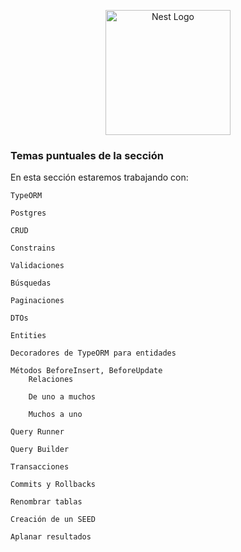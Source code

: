 <p align="center">
  <a href="http://nestjs.com/" target="blank"><img src="https://nestjs.com/img/logo-small.svg" width="200" alt="Nest Logo" /></a>
</p>


### Temas puntuales de la sección

En esta sección estaremos trabajando con:


    TypeORM

    Postgres

    CRUD

    Constrains

    Validaciones

    Búsquedas

    Paginaciones

    DTOs

    Entities

    Decoradores de TypeORM para entidades

    Métodos BeforeInsert, BeforeUpdate
        Relaciones

        De uno a muchos

        Muchos a uno

    Query Runner

    Query Builder

    Transacciones

    Commits y Rollbacks

    Renombrar tablas

    Creación de un SEED

    Aplanar resultados